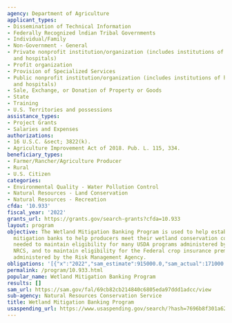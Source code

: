 ```yaml
---
agency: Department of Agriculture
applicant_types:
- Dissemination of Technical Information
- Federally Recognized lndian Tribal Governments
- Individual/Family
- Non-Government - General
- Private nonprofit institution/organization (includes institutions of higher education
  and hospitals)
- Profit organization
- Provision of Specialized Services
- Public nonprofit institution/organization (includes institutions of higher education
  and hospitals)
- Sale, Exchange, or Donation of Property or Goods
- State
- Training
- U.S. Territories and possessions
assistance_types:
- Project Grants
- Salaries and Expenses
authorizations:
- 16 U.S.C. &sect; 3822(k).
- Agriculture Improvement Act of 2018. Pub. L. 115, 334.
beneficiary_types:
- Farmer/Rancher/Agriculture Producer
- Rural
- U.S. Citizen
categories:
- Environmental Quality - Water Pollution Control
- Natural Resources - Land Conservation
- Natural Resources - Recreation
cfda: '10.933'
fiscal_year: '2022'
grants_url: https://grants.gov/search-grants?cfda=10.933
layout: program
objective: The Wetland Mitigation Banking Program is used to help establish wetland
  mitigation banks to help producers meet their wetland conservation compliance responsibilities
  needed to maintain eligibility for many USDA programs administered by the FSA and
  NRCS, and to maintain eligibility for the Federal crop insurance premium subsidy
  administered by the Risk Management Agency.
obligations: '[{"x":"2022","sam_estimate":915000.0,"sam_actual":171000.0,"usa_spending_actual":3025799.4099999997},{"x":"2023","sam_estimate":681000.0,"sam_actual":0.0,"usa_spending_actual":2527523.7},{"x":"2024","sam_estimate":579000.0,"sam_actual":0.0,"usa_spending_actual":0.0}]'
permalink: /program/10.933.html
popular_name: Wetland Mitigation Banking Program
results: []
sam_url: https://sam.gov/fal/69cb82cb214840c6805eda97ddd1adcc/view
sub-agency: Natural Resources Conservation Service
title: Wetland Mitigation Banking Program
usaspending_url: https://www.usaspending.gov/search/?hash=7696b8f301a6236a6a9422eb1329b384
---
```

